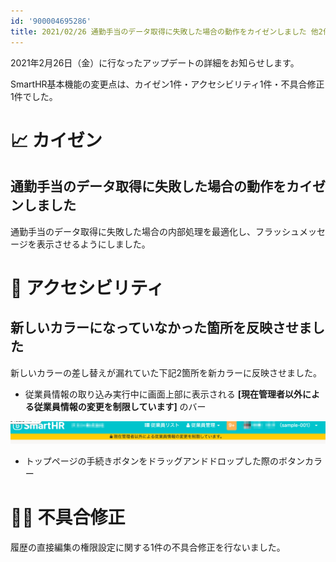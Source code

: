 ```yaml
---
id: '900004695286'
title: 2021/02/26 通勤手当のデータ取得に失敗した場合の動作をカイゼンしました 他2件
---
```

2021年2月26日（金）に行なったアップデートの詳細をお知らせします。

SmartHR基本機能の変更点は、カイゼン1件・アクセシビリティ1件・不具合修正1件でした。

# 📈 カイゼン

## 通勤手当のデータ取得に失敗した場合の動作をカイゼンしました

通勤手当のデータ取得に失敗した場合の内部処理を最適化し、フラッシュメッセージを表示させるようにしました。

# 🎢 アクセシビリティ

## 新しいカラーになっていなかった箇所を反映させました

新しいカラーの差し替えが漏れていた下記2箇所を新カラーに反映させました。

- 従業員情報の取り込み実行中に画面上部に表示される **\[現在管理者以外による従業員情報の変更を制限しています\]** のバー

![109131764-6ea46780-7796-11eb-9150-f4a7f31e384c.png](./109131764-6ea46780-7796-11eb-9150-f4a7f31e384c.png)

- トップページの手続きボタンをドラッグアンドドロップした際のボタンカラー

# 👨‍⚕️ 不具合修正

履歴の直接編集の権限設定に関する1件の不具合修正を行ないました。

